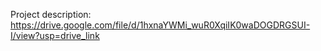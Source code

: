 Project description: https://drive.google.com/file/d/1hxnaYWMi_wuR0XqiIK0waDOGDRGSUI-I/view?usp=drive_link
